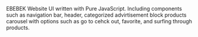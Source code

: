 EBEBEK Website UI written with Pure JavaScript. Including components such as navigation bar, header, categorized advirtisement block
products carousel with options such as go to cehck out, favorite, and surfing through products.
